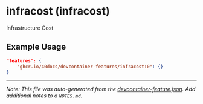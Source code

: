 
# infracost (infracost)

Infrastructure Cost

## Example Usage

```json
"features": {
    "ghcr.io/40docs/devcontainer-features/infracost:0": {}
}
```





---

_Note: This file was auto-generated from the [devcontainer-feature.json](https://github.com/40docs/devcontainer-features/blob/main/src/infracost/devcontainer-feature.json).  Add additional notes to a `NOTES.md`._
